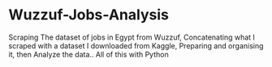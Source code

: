 # Wuzzuf-Jobs-Analysis
Scraping The dataset of jobs in Egypt from Wuzzuf, Concatenating what I scraped with a dataset I downloaded from Kaggle, Preparing and organising it, then Analyze the data.. All of this with Python  
